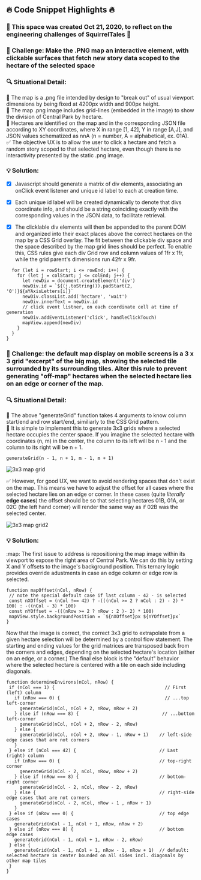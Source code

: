 ## :fire: Code Snippet Highlights :fire:

### :memo: This space was created Oct 21, 2020, to reflect on the engineering challenges of SquirrelTales :memo:

### :triangular_flag_on_post: Challenge: Make the .PNG map an interactive element, with clickable surfaces that fetch new story data scoped to the hectare of the selected space

### :mag: Situational Detail: 
:pushpin:  The map is a .png file intended by design to "break out" of usual viewport dimensions by being fixed at 4200px width and 900px height.  
:pushpin:  The map .png image includes grid-lines (embedded in the image) to show the division of Central Park by hectare.  
:pushpin:   Hectares are identified on the map and in the corresponding JSON file according to XY coordinates, where X in range \[1, 42], Y in range \[A,J], and JSON values schematized as nnA (n = number, A = alphabetical, ex. 01A).  
:white_check_mark:   The objective UX is to allow the user to click a hectare and fetch a random story scoped to that selected hectare, even though there is no interactivity presented by the static .png image. 

### :bulb: Solution:
- [x] Javascript should generate a matrix of div elements, associating an onClick event listener and unique id label to each at creation time.  

- [x] Each unique id label will be created dynamically to denote that divs coordinate info, and should be a string coinciding exactly with the corresponding values in the JSON data, to facilitate retrieval.

- [x] The clicklable div elements will then be appended to the parent DOM and organized into their exact places above the correct hectares on the map by a CSS Grid overlay.  The fit between the clickable div space and the space described by the map grid lines should be perfect.  To enable this, CSS rules give each div Grid row and column values of 1fr x 1fr, while the grid parent's dimensions run 42fr x 9fr.  

```function generateGrid(colStart: number, colEnd: number, rowStart: number, rowEnd:number) {
  for (let i = rowStart; i <= rowEnd; i++) {
    for (let j = colStart; j <= colEnd; j++) {
      let newDiv = document.createElement('div')
      newDiv.id = `${(j.toString()).padStart(2, '0')}${aYAxisLetters[i]}`
      newDiv.classList.add('hectare', 'wait')
      newDiv.innerText = newDiv.id
      // click event listner, on each coordinate cell at time of generation
      newDiv.addEventListener('click', handleClickTouch)
      mapView.append(newDiv)
    }
  }
}
```
### :triangular_flag_on_post: Challenge: the default map display on mobile screens is a 3 x 3 grid "excerpt" of the big map, showing the selected tile surrounded by its surrounding tiles.  Alter this rule to prevent generating "off-map" hectares when the selected hectare lies on an edge or corner of the map.

### :mag: Situational Detail:
:pushpin:  The above "generateGrid" function takes 4 arguments to know column start/end and row start/end, similiarly to the CSS Grid pattern.  
:pushpin:  It is simple to implement this to generate 3x3 grids where a selected hectare occupies the center space.  If you imagine the selected hectare with coordinates (n, m) in the center, the column to its left will be n - 1 and the column to its right will be n + 1.  

```
generateGrid(n - 1, n + 1, m - 1, m + 1)
 ```
 ![3x3 map grid](https://i.imgur.com/QjeQ9iD.png)
 
 :white_check_mark:  However, for good UX, we want to avoid rendering spaces that don't exist on the map. This means we have to adjust the offset for all cases where the selected hectare lies on an edge or corner.  In these cases (quite *literally* **edge cases**) the offset should be so that selecting hectares 01B, 01A, or 02C (the left hand corner) will render the same way as if 02B was the selected center.
 
 ![3x3 map grid2](https://i.imgur.com/BfZ724R.png)
 
 ### :bulb:  Solution:
 :map:  The first issue to address is repositioning the map image within its viewport to expose the right area of Central Park.
 We can do this by setting X and Y offsets to the image's background position.  This ternary logic provides override adustments in case an edge column or edge row is selected.
 
 ```
 function mapOffset(nCol, nRow) {
  // note the special default case if last column - 42 - is selected 
  const nXOffset = (nCol !== 42) ? -(((nCol >= 2 ? nCol : 2) - 2) * 100) : -((nCol - 3) * 100) 
  const nYOffset = -(((nRow >= 2 ? nRow : 2 )- 2) * 100)
  mapView.style.backgroundPosition = `${nXOffset}px ${nYOffset}px`
}
```

Now that the image is correct, the correct 3x3 grid to extrapolate from a given hectare selection will be determined by a control flow statement.  The starting and ending values for the grid matrices are transposed back from the corners and edges, depending on the selected hectare's location (either on an edge, or a corner.)  The final else block is the "default" behavior where the selected hectare is centered with a tile on each side including diagonals.  
 
 ```
 function determineEnvirons(nCol, nRow) {
  if (nCol === 1) {                                         // First (left) column
    if (nRow === 0) {                                       // ...top left-corner
      generateGrid(nCol, nCol + 2, nRow, nRow + 2)
    } else if (nRow === 8) {                               // ...bottom left-corner
      generateGrid(nCol, nCol + 2, nRow - 2, nRow)
    } else {
      generateGrid(nCol, nCol + 2, nRow - 1, nRow + 1)    // left-side edge cases that are not corners
    }
  } else if (nCol === 42) {                               // Last (right) column
    if (nRow === 0) {                                     // top-right corner
      generateGrid(nCol - 2, nCol, nRow, nRow + 2)
    } else if (nRow === 8) {                              // bottom-right corner
      generateGrid(nCol - 2, nCol, nRow - 2, nRow)
    } else {                                              // right-side edge cases that are not corners
      generateGrid(nCol - 2, nCol, nRow - 1 , nRow + 1)
    }
  } else if (nRow === 0) {                                // top edge cases
    generateGrid(nCol - 1, nCol + 1, nRow, nRow + 2)
  } else if (nRow === 8) {                                // bottom edge cases
    generateGrid(nCol - 1, nCol + 1, nRow - 2, nRow)
  } else {
    generateGrid(nCol - 1, nCol + 1, nRow - 1, nRow + 1)  // default: selected hectare in center bounded on all sides incl. diagonals by other map tiles
  }
}
```
 
 
 






